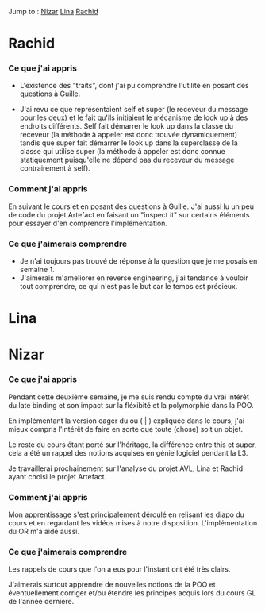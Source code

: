 Jump to :
[Nizar](#nizar)
[Lina](#lina)
[Rachid](#rachid)

# Rachid

### Ce que j'ai appris

- L'existence des "traits", dont j'ai pu comprendre l'utilité en posant des questions à Guille.

- J'ai revu ce que représentaient self et super (le receveur du message pour les deux) et le fait qu'ils initiaient le mécanisme de look up à des endroits différents.
Self fait démarrer le look up dans la classe du receveur (la méthode à appeler est donc trouvée dynamiquement) tandis que super fait démarrer le look up dans la superclasse de la classe qui utilise super (la méthode à appeler est donc connue statiquement puisqu'elle ne dépend pas du receveur du message contrairement à self).

### Comment j'ai appris

En suivant le cours et en posant des questions à Guille. J'ai aussi lu un peu de code du projet Artefact en faisant un "inspect it" sur certains éléments pour essayer d'en comprendre l'implémentation.

### Ce que j'aimerais comprendre

- Je n'ai toujours pas trouvé de réponse à la question que je me posais en semaine 1.
- J'aimerais m'ameliorer en reverse engineering, j'ai tendance à vouloir tout comprendre, ce qui n'est pas le but car le temps est précieux.

# Lina


# Nizar

### Ce que j'ai appris

Pendant cette deuxième semaine, je me suis rendu compte du vrai intérêt du late binding et son impact sur la fléxibité et la polymorphie dans la POO.

En implémentant la version eager du ou ( | ) expliquée dans le cours, j'ai mieux compris l'intérêt de faire en sorte que toute (chose) soit un objet.

Le reste du cours étant porté sur l'héritage, la différence entre this et super, cela a été un rappel des notions acquises en génie logiciel pendant la L3.

Je travaillerai prochainement sur l'analyse du projet AVL, Lina et Rachid ayant choisi le projet Artefact.

### Comment j'ai appris

Mon apprentissage s'est principalement déroulé en relisant les diapo du cours et en regardant les vidéos mises à notre disposition. L'implémentation du OR m'a aidé aussi.

### Ce que j'aimerais comprendre

Les rappels de cours que l'on a eus pour l'instant ont été très clairs.

J'aimerais surtout apprendre de nouvelles notions de la POO et éventuellement corriger et/ou étendre les principes acquis lors du cours GL de l'année dernière.

